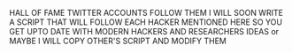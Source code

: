 HALL OF FAME TWITTER ACCOUNTS
FOLLOW THEM
I WILL SOON WRITE A SCRIPT THAT WILL FOLLOW EACH HACKER MENTIONED HERE SO YOU GET UPTO DATE WITH MODERN HACKERS AND RESEARCHERS IDEAS or 
MAYBE I WILL COPY OTHER'S SCRIPT AND MODIFY THEM
